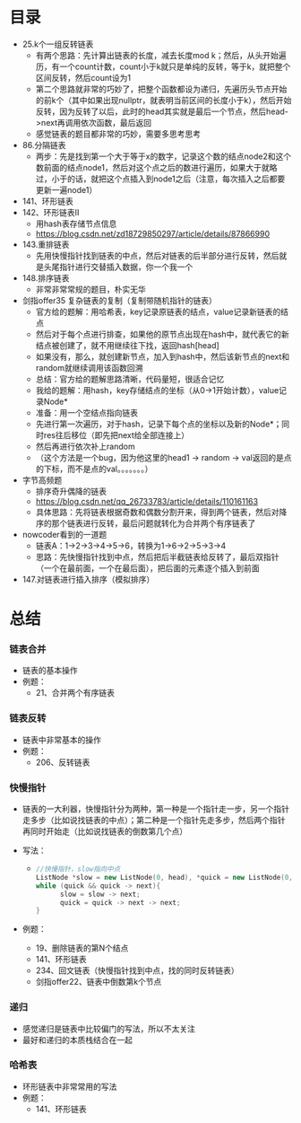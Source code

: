 # 目录

- 25.k个一组反转链表
  - 有两个思路：先计算出链表的长度，减去长度mod k；然后，从头开始遍历，有一个count计数，count小于k就只是单纯的反转，等于k，就把整个区间反转，然后count设为1
  - 第二个思路就非常的巧妙了，把整个函数都设为递归，先遍历头节点开始的前k个（其中如果出现nullptr，就表明当前区间的长度小于k），然后开始反转，因为反转了以后，此时的head其实就是最后一个节点，然后head->next再调用依次函数，最后返回
  - 感觉链表的题目都非常的巧妙，需要多思考思考
- 86.分隔链表
  - 两步：先是找到第一个大于等于x的数字，记录这个数的结点node2和这个数前面的结点node1，然后对这个点之后的数进行遍历，如果大于就略过，小于的话，就把这个点插入到node1之后（注意，每次插入之后都要更新一遍node1）
- 141、环形链表
- 142、环形链表II
  - 用hash表存储节点信息
  - https://blog.csdn.net/zd18729850297/article/details/87866990
- 143.重排链表
  - 先用快慢指针找到链表的中点，然后对链表的后半部分进行反转，然后就是头尾指针进行交替插入数据，你一个我一个
- 148.排序链表
  - 非常非常常规的题目，朴实无华
- 剑指offer35 复杂链表的复制（复制带随机指针的链表）
  - 官方给的题解：用哈希表，key记录原链表的结点，value记录新链表的结点
  - 然后对于每个点进行排查，如果他的原节点出现在hash中，就代表它的新结点被创建了，就不用继续往下找，返回hash[head]
  - 如果没有，那么，就创建新节点，加入到hash中，然后该新节点的next和random就继续调用该函数回溯
  - 总结：官方给的题解思路清晰，代码量短，很适合记忆
  - 我给的题解：用hash，key存储结点的坐标（从0->1开始计数），value记录Node*
  - 准备：用一个空结点指向链表
  - 先进行第一次遍历，对于hash，记录下每个点的坐标以及新的Node*；同时res往后移位（即先把next给全部连接上）
  - 然后再进行依次补上random
  - （这个方法是一个bug，因为他这里的head1 -> random -> val返回的是点的下标，而不是点的val。。。。。。。）
- 字节高频题
  - 排序奇升偶降的链表
  - https://blog.csdn.net/qq_26733783/article/details/110161163
  - 具体思路：先将链表根据奇数和偶数分割开来，得到两个链表，然后对降序的那个链表进行反转，最后问题就转化为合并两个有序链表了
- nowcoder看到的一道题
  - 链表A：1->2->3->4->5->6，转换为1->6->2->5->3->4
  - 思路：先快慢指针找到中点，然后把后半截链表给反转了，最后双指针（一个在最前面，一个在最后面），把后面的元素逐个插入到前面
- 147.对链表进行插入排序（模拟排序）



# 总结

### 链表合并

- 链表的基本操作
- 例题：
  - 21、合并两个有序链表



### 链表反转

- 链表中非常基本的操作
- 例题：
  - 206、反转链表



### 快慢指针

- 链表的一大利器，快慢指针分为两种，第一种是一个指针走一步，另一个指针走多步（比如说找链表的中点）；第二种是一个指针先走多步，然后两个指针再同时开始走（比如说找链表的倒数第几个点）

- 写法：

  - ```cpp
    //快慢指针，slow指向中点
    ListNode *slow = new ListNode(0, head), *quick = new ListNode(0, head);
    while (quick && quick -> next){
          slow = slow -> next;
          quick = quick -> next -> next;
    }
    ```

- 例题：

  - 19、删除链表的第N个结点
  - 141、环形链表
  - 234、回文链表（快慢指针找到中点，找的同时反转链表）
  - 剑指offer22、链表中倒数第k个节点



### 递归

- 感觉递归是链表中比较偏门的写法，所以不太关注
- 最好和递归的本质栈结合在一起



### 哈希表

- 环形链表中非常常用的写法
- 例题：
  - 141、环形链表

